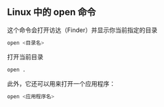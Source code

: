 ## Linux 中的 open 命令

这个命令会打开访达（Finder）并显示你当前指定的目录

```bash
open <目录名>
```

打开当前目录

```bash
open .
```

此外，它还可以用来打开一个应用程序：

```bash
open <应用程序名>
```